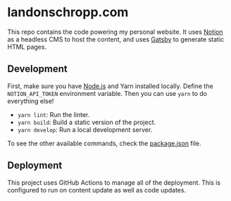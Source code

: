 # landonschropp.com

This repo contains the code powering my personal website. It uses [Notion](https://www.notion.so/)
as a headless CMS to host the content, and uses [Gatsby](https://www.gatsbyjs.com/) to generate
static HTML pages.

## Development

First, make sure you have [Node.js](https://nodejs.org/en/) and Yarn installed locally. Define the
`NOTION_API_TOKEN` environment variable. Then you can use `yarn` to do everything else!

* `yarn lint`: Run the linter.
* `yarn build`: Build a static version of the project.
* `yarn develop`: Run a local development server.

To see the other available commands, check the [package.json](package.json) file.

## Deployment

This project uses GitHub Actions to manage all of the deployment. This is configured to run on
content update as well as code updates.
